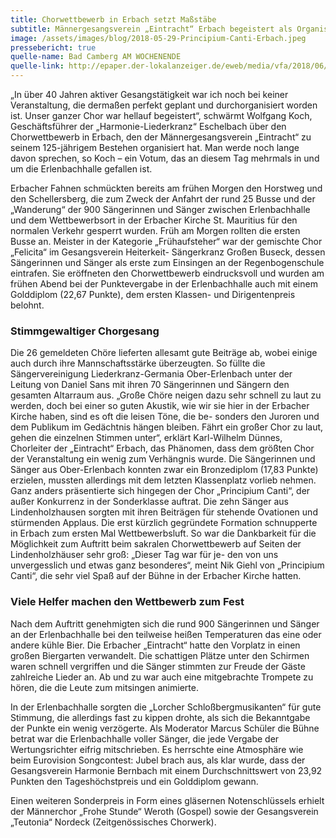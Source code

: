 ```yaml
---
title: Chorwettbewerb in Erbach setzt Maßstäbe
subtitle: Männergesangsverein „Eintracht“ Erbach begeistert als Organisator einer kulturellen Großveranstaltung mit 900 Sängern
image: /assets/images/blog/2018-05-29-Principium-Canti-Erbach.jpeg
pressebericht: true
quelle-name: Bad Camberg AM WOCHENENDE
quelle-link: http://epaper.der-lokalanzeiger.de/eweb/media/vfa/2018/06/02/pdf/02_06_2018_BCAW_3_16e1282244.pdf
---
```

„In über 40 Jahren aktiver Gesangstätigkeit war ich noch bei keiner Veranstaltung, die dermaßen perfekt geplant und durchorganisiert worden ist. Unser ganzer Chor war hellauf begeistert“, schwärmt Wolfgang Koch, Geschäftsführer der „Harmonie-Liederkranz“ Eschelbach über den Chorwettbewerb in Erbach, den der Männergesangsverein „Eintracht“ zu seinem 125-jährigem Bestehen organisiert hat. Man werde noch lange davon sprechen, so Koch – ein Votum, das an diesem Tag mehrmals in und um die Erlenbachhalle gefallen ist.

Erbacher Fahnen schmückten bereits am frühen Morgen den Horstweg und den Schellersberg, die zum Zweck der Anfahrt der rund 25 Busse und der „Wanderung“ der 900 Sängerinnen und Sänger zwischen Erlenbachhalle und dem Wettbewerbsort in der Erbacher Kirche St. Mauritius für den normalen Verkehr gesperrt wurden. Früh am Morgen rollten die ersten Busse an. Meister in der Kategorie „Frühaufsteher“ war der gemischte Chor „Felicita“ im Gesangsverein Heiterkeit- Sängerkranz Großen Buseck, dessen Sängerinnen und Sänger als erste zum Einsingen an der Regenbogenschule eintrafen. Sie eröffneten den Chorwettbewerb eindrucksvoll und wurden am frühen Abend bei der Punktevergabe in der Erlenbachhalle auch mit einem Golddiplom (22,67 Punkte), dem ersten Klassen- und Dirigentenpreis belohnt.

### Stimmgewaltiger Chorgesang
Die 26 gemeldeten Chöre lieferten allesamt gute Beiträge ab, wobei einige auch durch ihre Mannschaftsstärke überzeugten. So füllte die Sängervereinigung Liederkranz-Germania Ober-Erlenbach unter der Leitung von Daniel Sans mit ihren 70 Sängerinnen und Sängern den gesamten Altarraum aus. „Große Chöre neigen dazu sehr schnell zu laut zu werden, doch bei einer so guten Akustik, wie wir sie hier in der Erbacher Kirche haben, sind es oft die leisen Töne, die be- sonders den Juroren und dem Publikum im Gedächtnis hängen bleiben. Fährt ein großer Chor zu laut, gehen die einzelnen Stimmen unter“, erklärt Karl-Wilhelm Dünnes, Chorleiter der „Eintracht“ Erbach, das Phänomen, dass dem größten Chor der Veranstaltung ein wenig zum Verhängnis wurde. Die Sängerinnen und Sänger aus Ober-Erlenbach konnten zwar ein Bronzediplom (17,83 Punkte) erzielen, mussten allerdings mit dem letzten Klassenplatz vorlieb nehmen. Ganz anders präsentierte sich hingegen der Chor „Principium Canti“, der außer Konkurrenz in der Sonderklasse auftrat. Die zehn Sänger aus Lindenholzhausen sorgten mit ihren Beiträgen für stehende Ovationen und stürmenden Applaus. Die erst kürzlich gegründete Formation schnupperte in Erbach zum ersten Mal Wettbewerbsluft. So war die Dankbarkeit für die Möglichkeit zum Auftritt beim sakralen Chorwettbewerb auf Seiten der Lindenholzhäuser sehr groß: „Dieser Tag war für je- den von uns unvergesslich und etwas ganz besonderes“, meint Nik Giehl von „Principium Canti“, die sehr viel Spaß auf der Bühne in der Erbacher Kirche hatten.

### Viele Helfer machen den Wettbewerb zum Fest
Nach dem Auftritt genehmigten sich die rund 900 Sängerinnen und Sänger an der Erlenbachhalle bei den teilweise heißen Temperaturen das eine oder andere kühle Bier. Die Erbacher „Eintracht“ hatte den Vorplatz in einen großen Biergarten verwandelt. Die schattigen Plätze unter den Schirmen waren schnell vergriffen und die Sänger stimmten zur Freude der Gäste zahlreiche Lieder an. Ab und zu war auch eine mitgebrachte Trompete zu hören, die die Leute zum mitsingen animierte.

In der Erlenbachhalle sorgten die „Lorcher Schloßbergmusikanten“ für gute Stimmung, die allerdings fast zu kippen drohte, als sich die Bekanntgabe der Punkte ein wenig verzögerte. Als Moderator Marcus Schüler die Bühne betrat war die Erlenbachhalle voller Sänger, die jede Vergabe der Wertungsrichter eifrig mitschrieben. Es herrschte eine Atmosphäre wie beim Eurovision Songcontest: Jubel brach aus, als klar wurde, dass der Gesangsverein Harmonie Bernbach mit einem Durchschnittswert von 23,92 Punkten den Tageshöchstpreis und ein Golddiplom gewann.

Einen weiteren Sonderpreis in Form eines gläsernen Notenschlüssels erhielt der Männerchor „Frohe Stunde“ Weroth (Gospel) sowie der Gesangsverein „Teutonia“ Nordeck (Zeitgenössisches Chorwerk).
